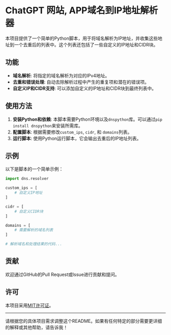 # ChatGPT 网站, APP域名到IP地址解析器

本项目提供了一个简单的Python脚本，用于将域名解析为IP地址，并收集这些地址到一个去重后的列表中。这个列表还包括了一些自定义的IP地址和CIDR块。

## 功能

- **域名解析**: 将指定的域名解析为对应的IPv4地址。
- **去重和错误处理**: 自动去除解析过程中产生的重复项和潜在的错误项。
- **自定义IP和CIDR支持**: 可以添加自定义的IP地址和CIDR块到最终列表中。

## 使用方法

1. **安装Python和依赖**: 本脚本需要Python环境以及`dnspython`库。可以通过`pip install dnspython`来安装所需库。
2. **配置脚本**: 根据需要修改`custom_ips`, `cidr`, 和 `domains`列表。
3. **运行脚本**: 使用Python运行脚本，它会输出去重后的IP地址列表。

## 示例

以下是脚本的一个简单示例：

```python
import dns.resolver

custom_ips = [
    # 自定义IP地址
]

cidr = [
    # 自定义CIDR块
]

domains = [
    # 需要解析的域名列表
]

# 解析域名和处理结果的代码...
```

## 贡献

欢迎通过GitHub的Pull Request或Issue进行贡献和提问。

## 许可

本项目采用[MIT许可证](LICENSE)。

---

请根据您的具体项目需求调整这个README。如果有任何特定的部分需要更详细的解释或其他帮助，请告诉我！